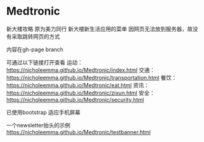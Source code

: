 # Medtronic
新大楼攻略
原为美力同行 新大楼新生活应用的菜单
因网页无法放到服务器，故没有采取跳转网页的方式

内容在gh-page branch

可通过以下链接打开查看
运动：https://nicholeemma.github.io/Medtronic/index.html
交通：https://nicholeemma.github.io/Medtronic/transportation.html
餐饮：https://nicholeemma.github.io/Medtronic/eat.html
资讯：https://nicholeemma.github.io/Medtronic/zixun.html
安全：https://nicholeemma.github.io/Medtronic/security.html

已使用bootstrap 适应手机屏幕

一个newsletter抬头的示例
https://nicholeemma.github.io/Medtronic/testbanner.html

